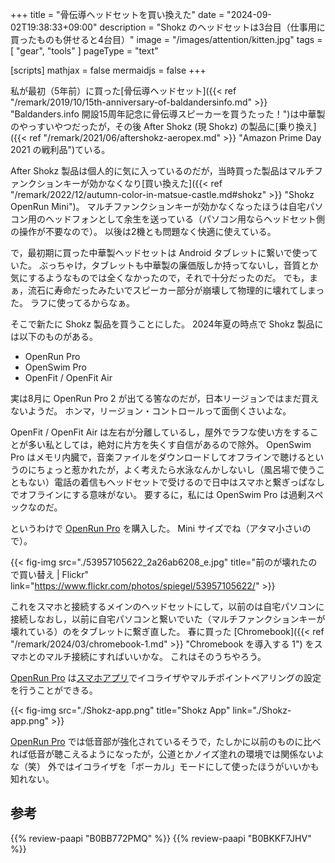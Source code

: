 +++
title = "骨伝導ヘッドセットを買い換えた"
date =  "2024-09-02T19:38:33+09:00"
description = "Shokz のヘッドセットは3台目（仕事用に買ったものも併せると4台目）"
image = "/images/attention/kitten.jpg"
tags = [ "gear", "tools" ]
pageType = "text"

[scripts]
  mathjax = false
  mermaidjs = false
+++

私が最初（5年前）に買った[骨伝導ヘッドセット]({{< ref "/remark/2019/10/15th-anniversary-of-baldandersinfo.md" >}} "Baldanders.info 開設15周年記念に骨伝導スピーカーを買うたった！")は中華製のやっすいやつだったが，その後 After Shokz (現 Shokz) の製品に[乗り換え]({{< ref "/remark/2021/06/aftershokz-aeropex.md" >}} "Amazon Prime Day 2021 の戦利品")ている。

After Shokz 製品は個人的に気に入っているのだが，当時買った製品はマルチファンクションキーが効かなくなり[買い換えた]({{< ref "/remark/2022/12/autumn-color-in-matsue-castle.md#shokz" >}} "Shokz OpenRun Mini")。
マルチファンクションキーが効かなくなったほうは自宅パソコン用のヘッドフォンとして余生を送っている（パソコン用ならヘッドセット側の操作が不要なので）。
以後は2機とも問題なく快適に使えている。

で，最初期に買った中華製ヘッドセットは Android タブレットに繋いで使っていた。
ぶっちゃけ，タブレットも中華製の廉価版しか持ってないし，音質とか気にするようなものでは全くなかったので，それで十分だったのだ。
でも，まぁ，流石に寿命だったみたいでスピーカー部分が崩壊して物理的に壊れてしまった。
ラフに使ってるからなぁ。

そこで新たに Shokz 製品を買うことにした。
2024年夏の時点で Shokz 製品には以下のものがある。

- OpenRun Pro
- OpenSwim Pro
- OpenFit / OpenFit Air

実は8月に OpenRun Pro 2 が出てる筈なのだが，日本リージョンではまだ買えないようだ。
ホンマ，リージョン・コントロールって面倒くさいよな。

OpenFit / OpenFit Air は左右が分離しているし，屋外でラフな使い方をすることが多い私としては，絶対に片方を失くす自信があるので除外。
OpenSwim Pro はメモリ内臓で，音楽ファイルをダウンロードしてオフラインで聴けるというのにちょっと惹かれたが，よく考えたら水泳なんかしないし（風呂場で使うこともない）電話の着信もヘッドセットで受けるので日中はスマホと繋ぎっぱなしでオフラインにする意味がない。
要するに，私には OpenSwim Pro は過剰スペックなのだ。

というわけで [OpenRun Pro] を購入した。
Mini サイズでね（アタマ小さいので）。

{{< fig-img src="./53957105622_2a26ab6208_e.jpg" title="前のが壊れたので買い替え | Flickr" link="https://www.flickr.com/photos/spiegel/53957105622/" >}}

これをスマホと接続するメインのヘッドセットにして，以前のは自宅パソコンに接続しなおし，以前に自宅パソコンと繋いでいた（マルチファンクションキーが壊れている）のをタブレットに繋ぎ直した。
春に買った [Chromebook]({{< ref "/remark/2024/03/chromebook-1.md" >}} "Chromebook を導入する 1") をスマホとのマルチ接続にすればいいかな。
これはそのうちやろう。

[OpenRun Pro] は[スマホアプリ][Shokz]でイコライザやマルチポイントペアリングの設定を行うことができる。

{{< fig-img src="./Shokz-app.png" title="Shokz App" link="./Shokz-app.png" >}}

[OpenRun Pro] では低音部が強化されているそうで，たしかに以前のものに比べれば低音が聴こえるようになったが，公道とかノイズ塗れの環境では関係ないよな（笑） 外ではイコライザを「ボーカル」モードにして使ったほうがいいかも知れない。

[OpenRun Pro]: https://jp.shokz.com/products/openrun-pro "OpenRun Pro スポーツ骨伝導イヤホン – Shokz (ショックス) 日本"
[Shokz]: https://play.google.com/store/apps/details?id=cn.com.aftershokz.app "Shokz - Google Play"

## 参考

{{% review-paapi "B0BB772PMQ" %}} <!-- Shokz 骨伝導ヘッドセット OpenRun Pro Mini -->
{{% review-paapi "B0BKKF7JHV" %}} <!-- ASUS Chromebook -->
